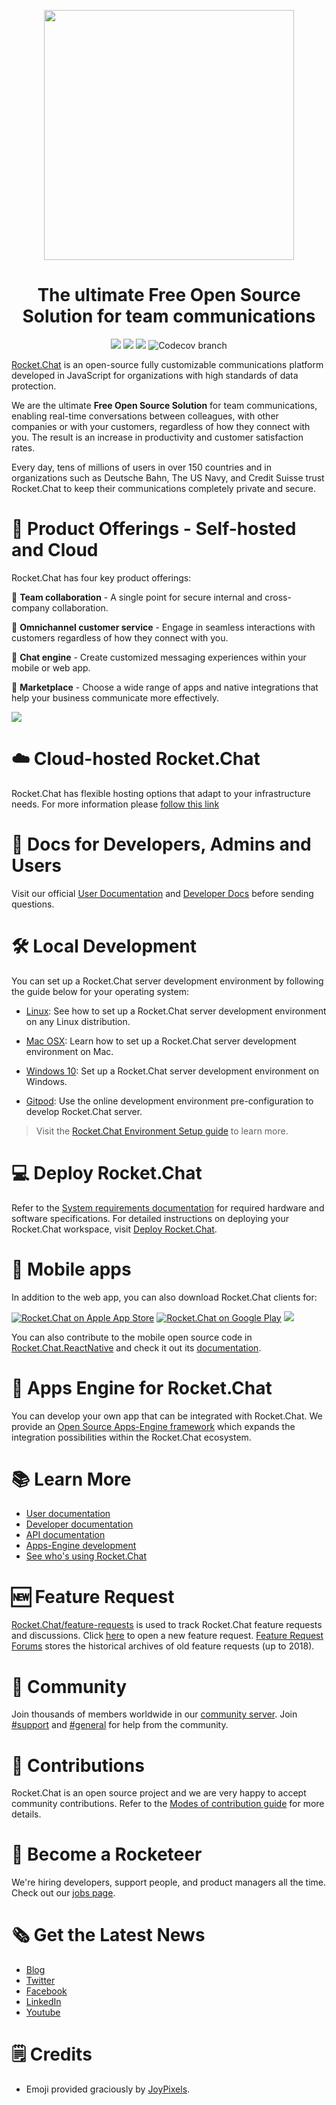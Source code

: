 <p align="center"> 
  <img  src="https://github.com/RocketChat/Rocket.Chat.Artwork/raw/master/Logos/2020/png/logo-horizontal-red.png" data-canonical-src="https://github.com/RocketChat/Rocket.Chat.Artwork/raw/master/Logos/2020/png/logo-horizontal-red.png" width="400" />
</p>

<h1 align="center">
  The ultimate Free Open Source Solution for team communications
</h1>

<p align="center">
  <img src="https://img.shields.io/github/v/release/RocketChat/Rocket.Chat?label=version">
  <img src="https://img.shields.io/github/actions/workflow/status/RocketChat/Rocket.Chat/build_and_test.yml">
  <img src="https://img.shields.io/badge/license-MIT-green">
  <img alt="Codecov branch" src="https://img.shields.io/codecov/c/github/RocketChat/Rocket.Chat/develop">
</p>



[Rocket.Chat](https://rocket.chat) is an open-source fully customizable communications platform developed in JavaScript for organizations with high standards of data protection.

We are the ultimate **Free Open Source Solution** for team communications, enabling real-time conversations between colleagues, with other companies or with your customers, regardless of how they connect with you. The result is an increase in productivity and customer satisfaction rates.

Every day, tens of millions of users in over 150 countries and in organizations such as Deutsche Bahn, The US Navy, and Credit Suisse trust Rocket.Chat to keep their communications completely private and secure.

# 🚀 Product Offerings - Self-hosted and Cloud

Rocket.Chat has four key product offerings: 

💬 **Team collaboration** - A single point for secure internal and cross-company collaboration.

🎯 **Omnichannel customer service** - Engage in seamless interactions with customers regardless of how they connect with you.

🦾 **Chat engine** - Create customized messaging experiences within your mobile or web app.

🤖 **Marketplace** - Choose a wide range of apps and native integrations that help your business communicate more effectively.

<img src="https://global-uploads.webflow.com/611a19b9853b7414a0f6b3f6/6319c72bbd8af5c8c22efab6_heroImage.webp" data-canonical-src="https://global-uploads.webflow.com/611a19b9853b7414a0f6b3f6/6319c72bbd8af5c8c22efab6_heroImage.webp"  />

# ☁️ Cloud-hosted Rocket.Chat

Rocket.Chat has flexible hosting options that adapt to your infrastructure needs.
For more information please [follow this link](https://www.rocket.chat/hosting)

# 📖 Docs for Developers, Admins and Users

Visit our official [User Documentation](https://docs.rocket.chat/) and [Developer Docs](https://developer.rocket.chat/docs) before sending questions.

# 🛠️ Local Development

You can set up a Rocket.Chat server development environment by following the guide below for your operating system:


- [Linux](https://developer.rocket.chat/docs/linux): See how to set up a Rocket.Chat server development environment on any Linux distribution.

- [Mac OSX](https://developer.rocket.chat/docs/mac-osx): Learn how to set up a Rocket.Chat server development environment on Mac.

- [Windows 10](https://developer.rocket.chat/docs/windows-10): Set up a Rocket.Chat server development environment on Windows.

- [Gitpod](https://developer.rocket.chat/docs/gitpod): Use the online development environment pre-configuration to develop Rocket.Chat server.

> Visit the [Rocket.Chat Environment Setup guide](https://developer.rocket.chat/docs/server-environment-setup) to learn more.


# 💻 Deploy Rocket.Chat

Refer to the [System requirements documentation](https://docs.rocket.chat/docs/system-requirements) for required hardware and software specifications. For detailed instructions on deploying your Rocket.Chat workspace, visit [Deploy Rocket.Chat](https://rocket.chat/install).

# 📱 Mobile apps

In addition to the web app, you can also download Rocket.Chat clients for:


[![Rocket.Chat on Apple App Store](https://user-images.githubusercontent.com/551004/29770691-a2082ff4-8bc6-11e7-89a6-964cd405ea8e.png)](https://itunes.apple.com/us/app/rocket-chat/id1148741252?mt=8) [![Rocket.Chat on Google Play](https://user-images.githubusercontent.com/551004/29770692-a20975c6-8bc6-11e7-8ab0-1cde275496e0.png)](https://play.google.com/store/apps/details?id=chat.rocket.android) [![](https://user-images.githubusercontent.com/551004/48210349-50649480-e35e-11e8-97d9-74a4331faf3a.png)](https://f-droid.org/en/packages/chat.rocket.android)

You can also contribute to the mobile open source code in [Rocket.Chat.ReactNative](https://github.com/RocketChat/Rocket.Chat.ReactNative) and check it out its [documentation](https://developer.rocket.chat/docs/mobile-app).

# 🧩 Apps Engine for Rocket.Chat

You can develop your own app that can be integrated with Rocket.Chat. We provide an [Open Source Apps-Engine framework](https://developer.rocket.chat/apps-engine/getting-started) which expands the integration possibilities within the Rocket.Chat ecosystem.

# 📚 Learn More

- [User documentation](https://docs.rocket.chat)
- [Developer documentation](https://developer.rocket.chat)
- [API documentation](https://developer.rocket.chat/reference/api)
- [Apps-Engine development](https://developer.rocket.chat/apps-engine/rocket.chat-apps-and-apps-engine)
- [See who's using Rocket.Chat](https://www.rocket.chat/customers)

# 🆕 Feature Request

[Rocket.Chat/feature-requests](https://github.com/RocketChat/feature-requests) is used to track Rocket.Chat feature requests and discussions. Click [here](https://github.com/RocketChat/feature-requests/issues/new?template=feature_request.md) to open a new feature request. [Feature Request Forums](https://forums.rocket.chat/c/feature-requests/8) stores the historical archives of old feature requests (up to 2018).

# 🤝 Community

Join thousands of members worldwide in our [community server](https://open.rocket.chat).
Join [#support](https://open.rocket.chat/channel/support) and [#general](https://open.rocket.chat/channel/general) for help from the community.


# 👥 Contributions

Rocket.Chat is an open source project and we are very happy to accept community contributions. Refer to the [Modes of contribution guide](https://developer.rocket.chat/contribute-to-rocket.chat/ways-to-contribute) for more details.


# 💼 Become a Rocketeer

We're hiring developers, support people, and product managers all the time. Check out our [jobs page](https://rocket.chat/jobs).

# 🗞️ Get the Latest News

- [Blog](https://rocket.chat/blog)
- [Twitter](https://twitter.com/RocketChat)
- [Facebook](https://www.facebook.com/RocketChatApp)
- [LinkedIn](https://www.linkedin.com/company/rocket-chat)
- [Youtube](https://www.youtube.com/channel/UCin9nv7mUjoqrRiwrzS5UVQ)

# 🗒️ Credits

- Emoji provided graciously by [JoyPixels](https://www.joypixels.com).
